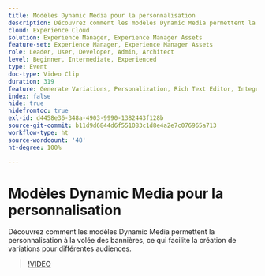```yaml
---
title: Modèles Dynamic Media pour la personnalisation
description: Découvrez comment les modèles Dynamic Media permettent la personnalisation à la volée des bannières, ce qui facilite la création de variations pour différentes audiences.
cloud: Experience Cloud
solution: Experience Manager, Experience Manager Assets
feature-set: Experience Manager, Experience Manager Assets
role: Leader, User, Developer, Admin, Architect
level: Beginner, Intermediate, Experienced
type: Event
doc-type: Video Clip
duration: 319
feature: Generate Variations, Personalization, Rich Text Editor, Integrations
index: false
hide: true
hidefromtoc: true
exl-id: d4458e36-348a-4903-9990-1382443f128b
source-git-commit: b11d9d6844d6f551083c1d8e4a2e7c076965a713
workflow-type: ht
source-wordcount: '48'
ht-degree: 100%

---
```


# Modèles Dynamic Media pour la personnalisation

Découvrez comment les modèles Dynamic Media permettent la personnalisation à la volée des bannières, ce qui facilite la création de variations pour différentes audiences.

>[!VIDEO](https://video.tv.adobe.com/v/3459222/?learn=on&enablevpops)
